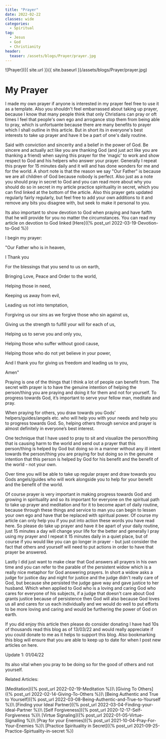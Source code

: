 ```yaml
---
title: "Prayer"
date: 2022-02-22
classes: wide
categories:
  - Spiritual 
tag:
  - Jesus
  - God
  - Christianity
header: 
  teaser: /assets/blogs/Prayer/prayer.jpg
---
```


![Prayer]({{ site.url }}{{ site.baseurl }}/assets/blogs/Prayer/prayer.jpg)

# My Prayer

I made my own prayer if anyone is interested in my prayer feel free to use it as a template. Also you shouldn't feel embarrassed about taking up prayer, because I know that many people think that only Christians can pray or oft times I feel that people's own ego and arrogance stop them from being able to pray, which is unfortuante because there are many benefits to prayer which I shall outline in this article. But in short its in everyone's best interests to take up prayer and have it be a part of one's daily routine.

Said with conviction and sincerity and a belief in the power of God. Be sincere and actually act like you are thanking God (and just act like you are thanking a friend) when saying this prayer for the 'magic' to work and show respect to God and his helpers who answer your prayer. Generally I repeat this prayer for 15 minutes daily and it will and has done wonders for me and for the world. A short note is that the reason we say "Our Father" is because we are all children of God because nobody is perfect. Also just as a note you should pray in secret to God and you can read more about why you should do so in secret in my article practice spirituality in secret, which you can find linked at the bottom of the article. Also this prayer gets updated regularly fairly regularly, but feel free to add your own additions to it and remove any bits you disagree with, but seek to make it personal to you.

Its also important to show devotion to God when praying and have faifth that he will provide for you no matter the circumstances. You can read my article on devotion to God linked [Here]({% post_url 2022-03-19-Devotion-to-God %})

I begin my prayer:

"Our Father who is in heaven,

I Thank you 

For the blessings that you send to us on earth,

Bringing Love, Peace and Order to the world,

Helping those in need,

Keeping us away from evil,

Leading us not into temptation,

Forgiving us our sins as we forgive those who sin against us,

Giving us the strength to fulfill your will for each of us,

Helping us to serve you and only you,

Helping those who suffer without good cause,

Helping those who do not yet believe in your power,

And I thank you for giving us freedom and leading us to you,

Amen"

Praying is one of the things that I think a lot of people can benefit from. The secret with prayer is to have the genuine intention of helping the person/thing you are praying and doing it for them and not for yourself. To progress towards God, it’s important to serve your fellow man, meditate and pray. 

When praying for others, you draw towards you Gods’ helpers/guides/angels etc. who will help you with your needs and help you to progress towards God. So, helping others through service and prayer is almost definitely in everyone’s best interest.

One technique that I have used to pray to sit and visualize the person/thing that is causing harm to the world and send out a prayer that this person/thing is helped by God but doing so in a manner without any ill intent towards the person/thing you are praying for but doing so in the genuine intention that this person is helped by God for his benefit and the benefit of the world - not your own.

Over time you will be able to take up regular prayer and draw towards you Gods angels/guides who will work alongside you to help for your benefit and the benefit of the world.

Of course prayer is very important in making progress towards God and growing in spirituality and so its important for everyone on the spiritual path to take up prayer and meditation and for it to become apart of daily routine, because through these things and service to man you can begin to lessen your own ego and have that be replaced with spiritual power. Of course my article can only help you if you put into action these words you have read here. So please do take up prayer and have it be apart of your daily routine, just 15 minutes a day will change your life for the better and generally I pray using my prayer and I repeat it 15 minutes daily in a quiet place, but of course if you would like you can go longer in prayer - but just consider the fact that others and yourself will need to put actions in order to have that prayer be answered.

Lastly I did just want to make clear that God answers all prayers in his own time and you can refer to the parable of the persistent widow which is a really nice metaphor for God answering prayers. In short a widow asks a judge for justice day and night for justice and the judge didn't really care of God, but because she persisted the judge gave way and gave justice to her husband. Which when applied to God who is a loving and caring God who cares for everyone of his subjects, if a judge that doesn't care about God grants justice because of persistence then God will also because God loves us all and cares for us each individually and we would do well to put efforts to be more loving and caring and would be furthering the power of God on earth.

If you did enjoy this article then please do consider donating I have had 10s of thousands read this blog as of 13/03/22 and would really appreciate if you could donate to me as it helps to support this blog. Also bookmarking this blog will ensure that you are able to keep up to date for when I post new articles on here.

Update 1: 01/04/22

Its also vital when you pray to be doing so for the good of others and not yourself.

Related Articles:

[Meditation]({% post_url 2022-02-19-Meditation %})\\
[Giving To Others]({% post_url 2022-02-14-Giving-To-Others %})\\
[Being Authentic and True to Yourself]({% post_url 2022-03-08-Being-Authentic-and-True-to-Yourself %})\\
[Finding your Ideal Partner]({% post_url 2022-03-04-Finding-your-Ideal-Partner %})\\
[Self Forgiveness]({% post_url 2020-12-17-Self-Forgiveness %})\\
[Virtue Signaling]({% post_url 2022-01-05-Virtue-Signalling %})\\
[Pray for your Enemies]({% post_url 2021-10-04-Pray-For-Your-Enemies %})\\
[Practice Spirituality in Secret]({% post_url 2021-09-25-Practice-Spirtuality-in-secret %})
